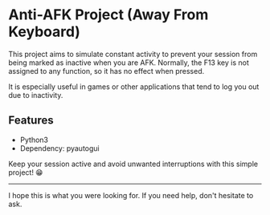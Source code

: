 # Anti-AFK Project (Away From Keyboard)

This project aims to simulate constant activity to prevent your session from being marked as inactive when you are AFK. Normally, the F13 key is not assigned to any function, so it has no effect when pressed.

It is especially useful in games or other applications that tend to log you out due to inactivity.

## Features

- Python3
- Dependency: pyautogui
  
Keep your session active and avoid unwanted interruptions with this simple project! 😁

---

I hope this is what you were looking for. If you need help, don't hesitate to ask.
